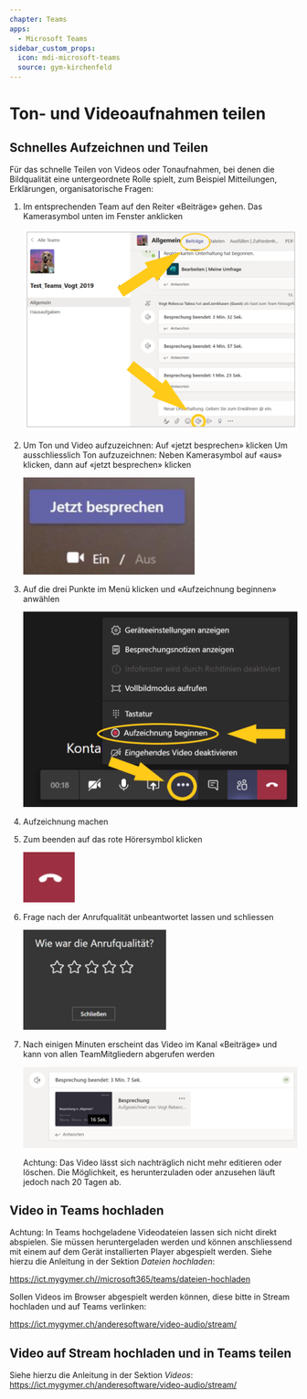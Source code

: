 ```yaml
---
chapter: Teams
apps:
  - Microsoft Teams
sidebar_custom_props:
  icon: mdi-microsoft-teams
  source: gym-kirchenfeld
---
```


# Ton- und Videoaufnahmen teilen



## Schnelles Aufzeichnen und Teilen

Für das schnelle Teilen von Videos oder Tonaufnahmen, bei denen die Bildqualität eine untergeordnete
Rolle spielt, zum Beispiel Mitteilungen, Erklärungen, organisatorische Fragen:


1. Im entsprechenden Team auf den Reiter «Beiträge» gehen. Das Kamerasymbol unten im Fenster anklicken

    ![](./images/teams-teilen01.png)


2. Um Ton und Video aufzuzeichnen: Auf «jetzt besprechen» klicken Um ausschliesslich Ton aufzuzeichnen: Neben Kamerasymbol auf «aus» klicken, dann auf «jetzt
besprechen» klicken

    ![](./images/teams-teilen02.png)


3. Auf die drei Punkte im Menü klicken und «Aufzeichnung beginnen» anwählen

    ![](./images/teams-teilen03.png)


4. Aufzeichnung machen


5. Zum beenden auf das rote Hörersymbol klicken

    ![](./images/teams-teilen04.png)


6. Frage nach der Anrufqualität unbeantwortet lassen und schliessen

    ![](./images/teams-teilen05.png)


7. Nach einigen Minuten erscheint das Video im Kanal «Beiträge» und kann von allen TeamMitgliedern abgerufen werden

    ![](./images/teams-teilen06.png)

    Achtung: Das Video lässt sich nachträglich nicht mehr editieren oder löschen. Die Möglichkeit, es herunterzuladen oder anzusehen läuft jedoch nach 20 Tagen ab. 

## Video in Teams hochladen

Achtung: In Teams hochgeladene Videodateien lassen sich nicht direkt abspielen. Sie müssen heruntergeladen werden und können anschliessend mit einem auf dem Gerät installierten Player abgespielt werden. Siehe hierzu die Anleitung in der Sektion _Dateien hochladen_: 

https://ict.mygymer.ch//microsoft365/teams/dateien-hochladen

Sollen Videos im Browser abgespielt werden können, diese bitte in Stream hochladen und auf Teams verlinken:

https://ict.mygymer.ch/anderesoftware/video-audio/stream/


## Video auf Stream hochladen und in Teams teilen

Siehe hierzu die Anleitung in der Sektion _Videos_: https://ict.mygymer.ch/anderesoftware/video-audio/stream/
